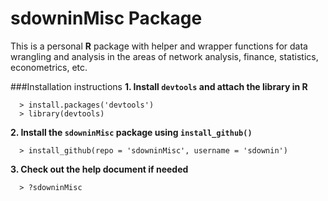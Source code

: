 sdowninMisc Package
=======

This is a personal **R** package with helper and wrapper functions for data wrangling and analysis in the areas of network analysis, finance, statistics, econometrics, etc.

###Installation instructions
**1. Install `devtools` and attach the library in R**

      > install.packages('devtools')
      > library(devtools)

**2. Install the `sdowninMisc` package using `install_github()`** 

      > install_github(repo = 'sdowninMisc', username = 'sdownin')

**3. Check out the help document if needed**

      > ?sdowninMisc


